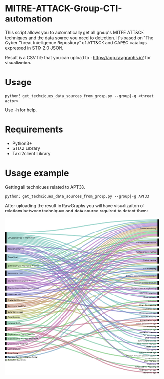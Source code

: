 # MITRE-ATTACK-Group-CTI-automation
This script allows you to automatically get all group's MITRE ATT&CK techniques and the data source you need to detection.
It's based on "The Cyber Threat Intelligence Repository" of ATT&CK and CAPEC catalogs expressed in STIX 2.0 JSON.

Result is a CSV file that you can upload to : https://app.rawgraphs.io/ for visualization.

# Usage
```
python3 get_techniques_data_sources_from_group.py --group|-g <threat actor>
```
Use -h for help.

# Requirements
* Python3+
* STIX2 Library
* Taxii2client Library

# Usage example
Getting all techniques related to APT33.

```
python3 get_techniques_data_sources_from_group.py --group|-g APT33
```
After uploading the result in RawGraphs you will have visualizaiton of relations between techniques and data source required to detect them:

![GitHub Logo](apt33.png)
